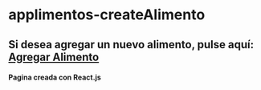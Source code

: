 # applimentos-createAlimento

## Si desea agregar un nuevo alimento, pulse aquí: [Agregar Alimento](https://applimentos-create.netlify.app/)

#### Pagina creada con React.js
